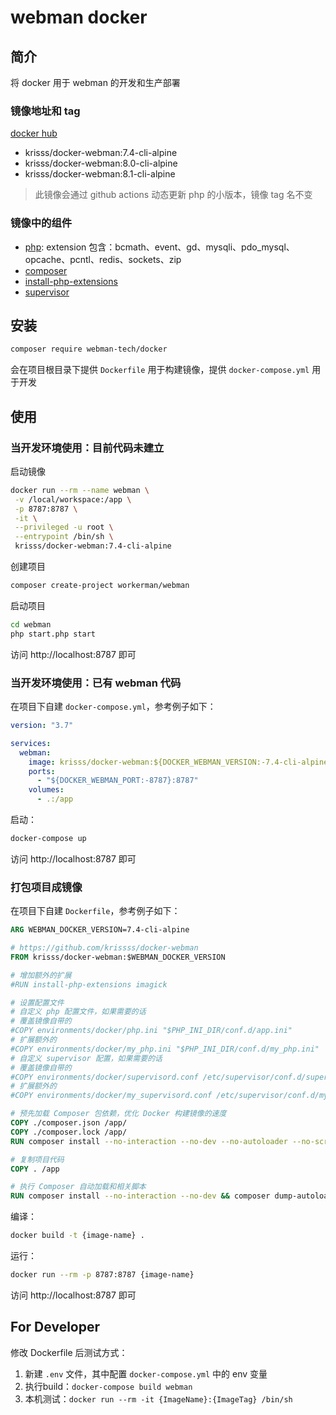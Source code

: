 # webman docker

## 简介

将 docker 用于 webman 的开发和生产部署

### 镜像地址和 tag

[docker hub](https://hub.docker.com/r/krisss/docker-webman)

- krisss/docker-webman:7.4-cli-alpine
- krisss/docker-webman:8.0-cli-alpine
- krisss/docker-webman:8.1-cli-alpine

> 此镜像会通过 github actions 动态更新 php 的小版本，镜像 tag 名不变

### 镜像中的组件

- [php](https://hub.docker.com/_/php): extension 包含：bcmath、event、gd、mysqli、pdo_mysql、opcache、pcntl、redis、sockets、zip
- [composer](https://getcomposer.org/)
- [install-php-extensions](https://github.com/mlocati/docker-php-extension-installer)
- [supervisor](http://supervisord.org/)

## 安装

```bash
composer require webman-tech/docker
```

会在项目根目录下提供 `Dockerfile` 用于构建镜像，提供 `docker-compose.yml` 用于开发

## 使用

### 当开发环境使用：目前代码未建立

启动镜像

```bash
docker run --rm --name webman \
 -v /local/workspace:/app \
 -p 8787:8787 \
 -it \
 --privileged -u root \
 --entrypoint /bin/sh \
 krisss/docker-webman:7.4-cli-alpine
```

创建项目

```bash
composer create-project workerman/webman
```

启动项目

```bash
cd webman
php start.php start
```

访问 http://localhost:8787 即可

### 当开发环境使用：已有 webman 代码

在项目下自建 `docker-compose.yml`，参考例子如下：

```yml
version: "3.7"

services:
  webman:
    image: krisss/docker-webman:${DOCKER_WEBMAN_VERSION:-7.4-cli-alpine}
    ports:
      - "${DOCKER_WEBMAN_PORT:-8787}:8787"
    volumes:
      - .:/app
```

启动：

```bash
docker-compose up
```

访问 http://localhost:8787 即可


### 打包项目成镜像

在项目下自建 `Dockerfile`，参考例子如下：

```Dockerfile
ARG WEBMAN_DOCKER_VERSION=7.4-cli-alpine

# https://github.com/krissss/docker-webman
FROM krisss/docker-webman:$WEBMAN_DOCKER_VERSION

# 增加额外的扩展
#RUN install-php-extensions imagick

# 设置配置文件
# 自定义 php 配置文件，如果需要的话
# 覆盖镜像自带的
#COPY environments/docker/php.ini "$PHP_INI_DIR/conf.d/app.ini"
# 扩展额外的
#COPY environments/docker/my_php.ini "$PHP_INI_DIR/conf.d/my_php.ini"
# 自定义 supervisor 配置，如果需要的话
# 覆盖镜像自带的
#COPY environments/docker/supervisord.conf /etc/supervisor/conf.d/supervisord.conf
# 扩展额外的
#COPY environments/docker/my_supervisord.conf /etc/supervisor/conf.d/my_supervisord.conf

# 预先加载 Composer 包依赖，优化 Docker 构建镜像的速度
COPY ./composer.json /app/
COPY ./composer.lock /app/
RUN composer install --no-interaction --no-dev --no-autoloader --no-scripts

# 复制项目代码
COPY . /app

# 执行 Composer 自动加载和相关脚本
RUN composer install --no-interaction --no-dev && composer dump-autoload

```

编译：

```bash
docker build -t {image-name} .
```

运行：

```bash
docker run --rm -p 8787:8787 {image-name}
```

访问 http://localhost:8787 即可


## For Developer

修改 Dockerfile 后测试方式：

1. 新建 `.env` 文件，其中配置 `docker-compose.yml` 中的 env 变量
2. 执行build：`docker-compose build webman`
3. 本机测试：`docker run --rm -it {ImageName}:{ImageTag} /bin/sh`
